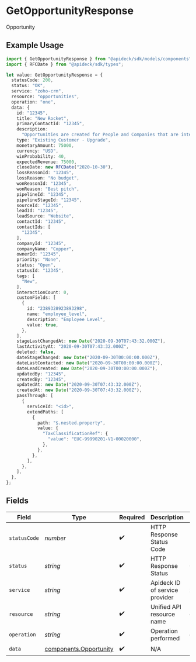 # GetOpportunityResponse

Opportunity

## Example Usage

```typescript
import { GetOpportunityResponse } from "@apideck/sdk/models/components";
import { RFCDate } from "@apideck/sdk/types";

let value: GetOpportunityResponse = {
  statusCode: 200,
  status: "OK",
  service: "zoho-crm",
  resource: "opportunities",
  operation: "one",
  data: {
    id: "12345",
    title: "New Rocket",
    primaryContactId: "12345",
    description:
      "Opportunities are created for People and Companies that are interested in buying your products or services. Create Opportunities for People and Companies to move them through one of your Pipelines.",
    type: "Existing Customer - Upgrade",
    monetaryAmount: 75000,
    currency: "USD",
    winProbability: 40,
    expectedRevenue: 75000,
    closeDate: new RFCDate("2020-10-30"),
    lossReasonId: "12345",
    lossReason: "No budget",
    wonReasonId: "12345",
    wonReason: "Best pitch",
    pipelineId: "12345",
    pipelineStageId: "12345",
    sourceId: "12345",
    leadId: "12345",
    leadSource: "Website",
    contactId: "12345",
    contactIds: [
      "12345",
    ],
    companyId: "12345",
    companyName: "Copper",
    ownerId: "12345",
    priority: "None",
    status: "Open",
    statusId: "12345",
    tags: [
      "New",
    ],
    interactionCount: 0,
    customFields: [
      {
        id: "2389328923893298",
        name: "employee_level",
        description: "Employee Level",
        value: true,
      },
    ],
    stageLastChangedAt: new Date("2020-09-30T07:43:32.000Z"),
    lastActivityAt: "2020-09-30T07:43:32.000Z",
    deleted: false,
    dateStageChanged: new Date("2020-09-30T00:00:00.000Z"),
    dateLastContacted: new Date("2020-09-30T00:00:00.000Z"),
    dateLeadCreated: new Date("2020-09-30T00:00:00.000Z"),
    updatedBy: "12345",
    createdBy: "12345",
    updatedAt: new Date("2020-09-30T07:43:32.000Z"),
    createdAt: new Date("2020-09-30T07:43:32.000Z"),
    passThrough: [
      {
        serviceId: "<id>",
        extendPaths: [
          {
            path: "$.nested.property",
            value: {
              "TaxClassificationRef": {
                "value": "EUC-99990201-V1-00020000",
              },
            },
          },
        ],
      },
    ],
  },
};
```

## Fields

| Field                                                            | Type                                                             | Required                                                         | Description                                                      | Example                                                          |
| ---------------------------------------------------------------- | ---------------------------------------------------------------- | ---------------------------------------------------------------- | ---------------------------------------------------------------- | ---------------------------------------------------------------- |
| `statusCode`                                                     | *number*                                                         | :heavy_check_mark:                                               | HTTP Response Status Code                                        | 200                                                              |
| `status`                                                         | *string*                                                         | :heavy_check_mark:                                               | HTTP Response Status                                             | OK                                                               |
| `service`                                                        | *string*                                                         | :heavy_check_mark:                                               | Apideck ID of service provider                                   | zoho-crm                                                         |
| `resource`                                                       | *string*                                                         | :heavy_check_mark:                                               | Unified API resource name                                        | opportunities                                                    |
| `operation`                                                      | *string*                                                         | :heavy_check_mark:                                               | Operation performed                                              | one                                                              |
| `data`                                                           | [components.Opportunity](../../models/components/opportunity.md) | :heavy_check_mark:                                               | N/A                                                              |                                                                  |